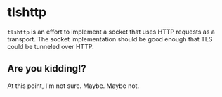 # tlshttp

`tlshttp` is an effort to implement a socket that uses HTTP requests as a transport. The socket implementation should be good enough that TLS could be tunneled over HTTP.

## Are you kidding!?

At this point, I'm not sure. Maybe. Maybe not.

